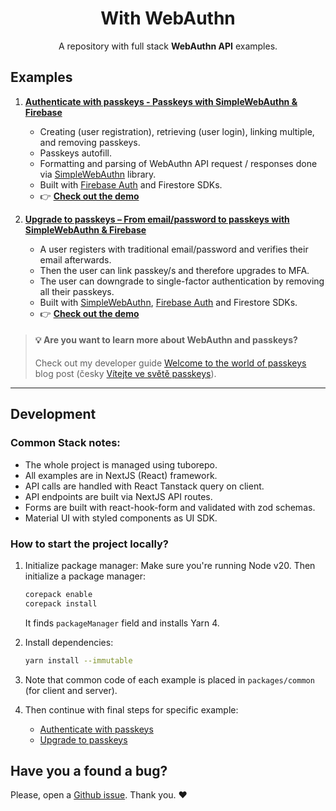 <div style="text-align:center">

# With WebAuthn

A repository with full stack **WebAuthn API** examples.

<div style="text-align:left">

## Examples

1. **[Authenticate with passkeys - Passkeys with SimpleWebAuthn & Firebase](examples/webauthn-default/README.md)**

    - Creating (user registration), retrieving (user login), linking multiple, and removing passkeys.
    - Passkeys autofill.
    - Formatting and parsing of WebAuthn API request / responses done via [SimpleWebAuthn](https://simplewebauthn.dev) library.
    - Built with [Firebase Auth](https://firebase.google.com/docs/auth/admin/create-custom-tokens) and Firestore SDKs.
    - 👉 [**Check out the demo**](https://with-webauthn.dev)

2. **[Upgrade to passkeys – From email/password to passkeys with SimpleWebAuthn & Firebase](examples/webauthn-upgrade/README.md)**
    - A user registers with traditional email/password and verifies their email afterwards.
    - Then the user can link passkey/s and therefore upgrades to MFA.
    - The user can downgrade to single-factor authentication by removing all their passkeys.
    - Built with [SimpleWebAuthn](https://simplewebauthn.dev), [Firebase Auth](https://firebase.google.com/docs/auth/admin/create-custom-tokens) and Firestore SDKs.
    - 👉 [**Check out the demo**](https://upgrade.with-webauthn.dev)

> #### 💡 Are you want to learn more about WebAuthn and passkeys?
>
> Check out my developer guide [Welcome to the world of passkeys](https://www.ackee.agency/blog/welcome-to-the-world-of-passkeys) blog post (česky [Vítejte ve světě passkeys](https://www.ackee.cz/blog/vitejte-ve-svete-passkeys)).

---

## Development

### Common Stack notes:

- The whole project is managed using tuborepo.
- All examples are in NextJS (React) framework.
- API calls are handled with React Tanstack query on client.
- API endpoints are built via NextJS API routes.
- Forms are built with react-hook-form and validated with zod schemas.
- Material UI with styled components as UI SDK.

### How to start the project locally?

1. Initialize package manager:
   Make sure you're running Node v20. Then initialize a package manager:

    ```sh
    corepack enable
    corepack install
    ```

    It finds `packageManager` field and installs Yarn 4.

2. Install dependencies:

    ```sh
    yarn install --immutable
    ```

3. Note that common code of each example is placed in `packages/common` (for client and server).

4. Then continue with final steps for specific example:
    - [Authenticate with passkeys](examples/webauthn-default/README.md)
    - [Upgrade to passkeys](examples/webauthn-upgrade/README.md)

## Have you a found a bug?

Please, open a [Github issue](https://github.com/cermakjiri/with-webauthn/issues/new/choose). Thank you. ❤️
